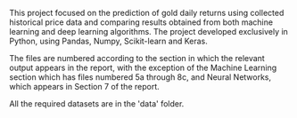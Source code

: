 This project focused on the prediction of gold daily returns using collected historical price data and comparing results obtained from both machine learning and deep learning algorithms. The project developed exclusively in Python, using Pandas, Numpy, Scikit-learn and Keras.

The files are numbered according to the section in which the relevant output appears in the report, with the exception of the Machine Learning section which has files numbered 5a through 8c, and Neural Networks, which appears in Section 7 of the report.

All the required datasets are in the 'data' folder.

